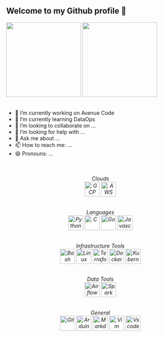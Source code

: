## Welcome to my Github profile 👋

<div>
  <img height="200cm" src="https://github-readme-stats.vercel.app/api?username=kanashir0&theme=ocean_dark&include_all_commits=true&count_private=true&show_icons=true">
  <img height="200cm" src="https://github-readme-stats.vercel.app/api/top-langs/?username=kanashir0&langs_count=5&theme=ocean_dark&layout=donut">
</div>
<br>

- 🔭 I’m currently working on Avenue Code
- 🌱 I’m currently learning DataOps
- 👯 I’m looking to collaborate on ...
- 🤔 I’m looking for help with ...
- 💬 Ask me about ...
- 📫 How to reach me: ...
- 😄 Pronouns: ...

<div style="display: inline_block" align="center"><br>
  <h6>Clouds<br>
  <img align="center" alt="GCP" height="40" width="40" src="https://cdn.jsdelivr.net/gh/devicons/devicon@latest/icons/googlecloud/googlecloud-original.svg">
  <img align="center" alt="AWS" height="40" width="40" src="https://cdn.jsdelivr.net/gh/devicons/devicon@latest/icons/amazonwebservices/amazonwebservices-original-wordmark.svg">

  <h6>Languages<br>
  <img align="center" alt="Python" height="40" width="40" src="https://cdn.jsdelivr.net/gh/devicons/devicon@latest/icons/python/python-original.svg">
  <img align="center" alt="C" height="40" width="40" src="https://cdn.jsdelivr.net/gh/devicons/devicon@latest/icons/c/c-original.svg">
  <img align="center" alt="Go" height="40" width="40" src="https://cdn.jsdelivr.net/gh/devicons/devicon@latest/icons/go/go-original.svg">
  <img align="center" alt="Javascript" height="40" width="40" src="https://cdn.jsdelivr.net/gh/devicons/devicon@latest/icons/javascript/javascript-original.svg">

  <h6>Infrastructure Tools<br>
  <img align="center" alt="Bash" height="40" width="40" src="https://cdn.jsdelivr.net/gh/devicons/devicon@latest/icons/bash/bash-original.svg">
  <img align="center" alt="Linux" height="40" width="40" src="https://cdn.jsdelivr.net/gh/devicons/devicon@latest/icons/linux/linux-original.svg">
  <img align="center" alt="Terraform" height="40" width="40" src="https://cdn.jsdelivr.net/gh/devicons/devicon@latest/icons/terraform/terraform-original.svg">
  <img align="center" alt="Docker" height="40" width="40" src="https://cdn.jsdelivr.net/gh/devicons/devicon@latest/icons/docker/docker-original.svg">
  <img align="center" alt="Kubernetes" height="40" width="40" src="https://cdn.jsdelivr.net/gh/devicons/devicon@latest/icons/kubernetes/kubernetes-original.svg">

  <h6>Data Tools<br>
  <img align="center" alt="Airflow" height="40" width="40" src="https://cdn.jsdelivr.net/gh/devicons/devicon@latest/icons/apacheairflow/apacheairflow-original.svg">
  <img align="center" alt="Spark" height="40" width="40" src="https://cdn.jsdelivr.net/gh/devicons/devicon@latest/icons/apachespark/apachespark-original.svg">

  <h6>General<br>
  <img align="center" alt="Git" height="40" width="40" src="https://cdn.jsdelivr.net/gh/devicons/devicon@latest/icons/git/git-original.svg">
  <img align="center" alt="Arduino" height="40" width="40" src="https://cdn.jsdelivr.net/gh/devicons/devicon@latest/icons/arduino/arduino-original-wordmark.svg">
  <img align="center" alt="Markdown" height="40" width="40" src="https://cdn.jsdelivr.net/gh/devicons/devicon@latest/icons/markdown/markdown-original.svg">
  <img align="center" alt="Vim" height="40" width="40" src="https://cdn.jsdelivr.net/gh/devicons/devicon@latest/icons/vim/vim-original.svg">
  <img align="center" alt="Vscode" height="40" width="40" src="https://cdn.jsdelivr.net/gh/devicons/devicon@latest/icons/vscode/vscode-original.svg">
</div>
